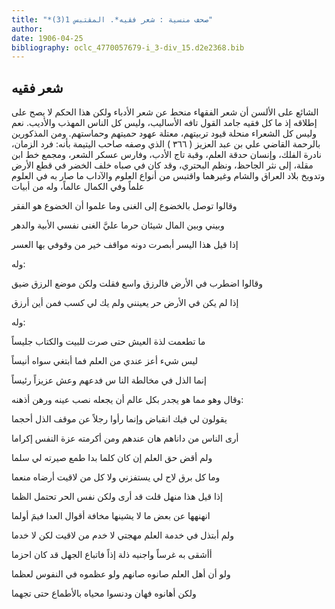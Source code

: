 ```yaml
---
title: "*صحف منسية : شعر فقيه*. المقتبس 1(3)"
author: 
date: 1906-04-25
bibliography: oclc_4770057679-i_3-div_15.d2e2368.bib
---
```




##  شعر فقيه 


 الشائع على الألسن أن شعر الفقهاء منحط عن شعر الأدباء ولكن هذا الحكم لا يصح على إطلاقه إذ ما كل فقيه جامد القول تافه الأساليب، وليس كل الناس المهذب والأديب. نعم وليس كل الشعراء منحلة قيود تربيتهم، معتلة عهود حميتهم وحماستهم. ومن المذكورين بالرحمة القاضي علي بن عبد العزيز (  ٣٦٦  ) الذي وصفه صاحب اليتيمة بأنه: فرد الزمان، نادرة الفلك، وإنسان حدقة العلم، وقبة تاج الأدب، وفارس عسكر الشعر، ومجمع خط ابن مقلة، إلى نثر الجاحظ، ونظم البحتري، وقد كان في صباه خلف الخضر في قطع الأرض وتدويخ بلاد العراق والشام وغيرهما واقتبس من أنواع العلوم   والآداب ما صار به في العلوم علماً وفي الكمال عالماً، وله من أبيات 

 وقالوا توصل بالخضوع إلى الغنى   وما علموا أن الخضوع هو الفقر  

 وبيني وبين المال شيئان حرما   عليَّ الغنى نفسي الأبية والدهر  

 إذا قيل هذا اليسر أبصرت دونه   مواقف خير من وقوفي بها العسر  

 وله: 

 وقالوا اضطرب في الأرض فالرزق واسع   فقلت ولكن موضع الرزق ضيق  

 إذا لم يكن في الأرض حر يعينني   ولم يك لي كسب فمن أين أرزق  

 وله: 

 ما تطعمت لذة العيش حتى   صرت للبيت والكتاب جليساً  

 ليس شيء أعز عندي من العلم   فما أبتغي سواه أنيساً  

 إنما الذل في مخالطة النا   س فدعهم وعش عزيزاً رئيساً  

 وقال وهو مما هو يجدر بكل عالم أن يجعله نصب عينه ورهن أذهنه: 

 يقولون لي فيك انقباض وإنما   رأوا رجلاً عن موقف الذل أحجما  

 أرى الناس من داناهم هان عندهم   ومن أكرمته عزة النفس إكراما  

 ولم أقض حق العلم إن كان كلما   بدا طمع صيرته لي سلما  

 وما كل برق لاح لي يستفزني   ولا كل من لاقيت أرضاه منعما   

 إذا قيل هذا منهل قلت قد أرى   ولكن نفس الحر تحتمل الظما  

 انهنهها عن بعض ما لا يشينها   مخافة أقوال العدا فيمَ أولما  

 ولم أبتذل في خدمة العلم مهجتي   لا خدم من لاقيت لكن لا خدما  

 أأشقى به غرساً واجنيه ذلة   إذاً فاتباع الجهل قد كان احزما  

 ولو أن أهل العلم صانوه صانهم   ولو عظموه في النفوس لعظما  

 ولكن أهانوه فهان ودنسوا   محياه بالأطماع حتى تجهما   
